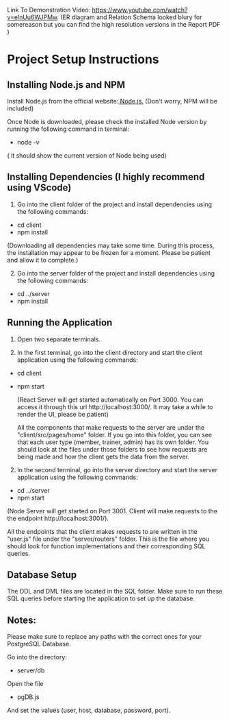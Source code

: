 Link To Demonstration Video: https://www.youtube.com/watch?v=elnUu6WJPMw. 
(ER diagram and Relation Schema looked blury for somereason but you can find the high resolution versions in the Report PDF )

# Project Setup Instructions

## Installing Node.js and NPM

Install Node.js from the official website:[ Node.js.](https://nodejs.org/en/download) (Don't worry, NPM will be included)

Once Node is downloaded, please check the installed Node version by running the following command in terminal:

- node -v

( it should show the current version of Node being used)

## Installing Dependencies (I highly recommend using VScode)

1. Go into the client folder of the project and install dependencies using the following commands:

- cd client
- npm install

(Downloading all dependencies may take some time. During this process, the installation may appear to be frozen for a moment. Please be patient and allow it to complete.)

2. Go into the server folder of the project and install dependencies using the following commands:

- cd ../server
- npm install

## Running the Application

1. Open two separate terminals.

2. In the first terminal, go into the client directory and start the client application using the following commands:

- cd client
- npm start

  (React Server will get started automatically on Port 3000. You can access it through this url http://localhost:3000/. It may take a while to render the UI, please be patient)
  
  All the components that make requests to the server are under the "client/src/pages/home" folder. If you go into this folder, you can see that each user type (member, trainer, admin) has its own folder. 
  You should look at the files under those folders to see how requests are being made and how the client gets the data from the server. 
   
2. In the second terminal, go into the server directory and start the server application using the following commands:

- cd ../server
- npm start

 (Node Server will get started on Port 3001. Client will make requests to the the endpoint http://localhost:3001/).
 
 All the endpoints that the client makes requests to are written in the "user.js" file under the "server/routers" folder. This is the file where you should look for function implementations and their corresponding SQL queries.

## Database Setup

The DDL and DML files are located in the SQL folder.
Make sure to run these SQL queries before starting the application to set up the database.

##  Notes:

Please make sure to replace any paths with the correct ones for your PostgreSQL Database.

Go into the directory: 

- server/db

Open the file

- pgDB.js
  
And set the values (user, host, database, password, port).




